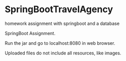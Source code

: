# SpringBootTravelAgency
homework assignment with springboot and a database

SpringBoot Assignment.

Run the jar and go to localhost:8080 in web browser. 

Uploaded files do not include all resources, like images.
